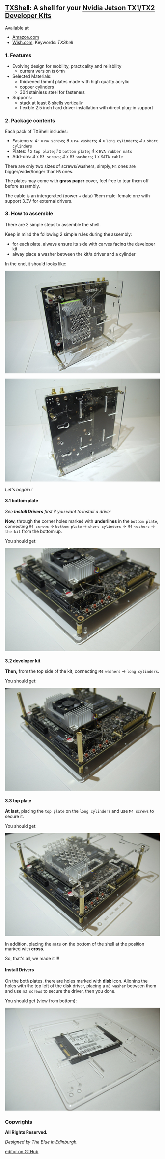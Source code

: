 ## [TXShell](https://txshell.github.io): A shell for your [Nvidia Jetson TX1/TX2 Developer Kits](http://www.nvidia.com/object/embedded-systems-dev-kits-modules.html)

Available at:

   - [Amazon.com](https://www.amazon.com/Jiangrui-Acrylic-Shell-Nvidia-Jetson/dp/B072VXYCRZ/)
   - [Wish.com](https://www.merchant.wish.com/): Keywords: _TXShell_

### 1. Features

  - Evolving design for mobility, practicality and reliability
    - current version is 6^th
  - Selected Materials:
    - thickened (5mm) plates made with high quality acrylic
    - copper cylinders
    - 304 stainless steel for fasteners
  - Supports:
    - stack at least 8 shells vertically
    - flexible 2.5 inch hard driver installation with direct plug-in support

### 2. Package contents
Each pack of TXShell includes:

   - Fasteners: _4_- x `M4 screws`; _8_ x `M4 washers`; _4_ x `long cylinders`; _4_ x `short cylinders`
   - Plates: _1_ x `top plate`; _1_ x `bottom plate`; _4_ x `EVA rubber mats`
   - Add-ons: _4_ x `M3 screws`; _4_ x `M3 washers`; _1_ x `SATA cable`

There are only two sizes of screws/washers, simply, `M4` ones are bigger/wider/longer than `M3` ones.

The plates may come with **grass paper** cover, feel free to tear them off before assembly.

The cable is an intergerated (power + data) 15cm male-female one with support 3.3V for external drivers.


### 3. How to assemble
There are 3 simple steps to assemble the shell.

Keep in mind the following 2 simple rules during the assembly:
   - for each plate, always ensure its side with carves facing the developer kit
   - alway place a washer between the kit/a driver and a cylinder

In the end, it should looks like:

![](/imgs/txshell-done-front.jpg)

![](/imgs/txshell-done-back.jpg)

_Let's begain !_


#### 3.1 bottom plate
_See **Install Drivers** first if you want to install a driver_

**Now,** through the corner holes marked with **underlines** in the `bottom plate`, 
connecting `M4 screws` -> `bottom plate` -> `short cylinders` -> `M4 washers` -> `the kit` from the bottom up.

You should get:

![](/imgs/txshell-step1.jpg)


#### 3.2 developer kit

**Then,** from the top side of the kit, connecting `M4 washers` -> `long cylinders`.

You should get:

![](/imgs/txshell-step2.jpg)


#### 3.3 top plate
**At last,** placing the `top plate` on the `long cylinders` and use `M4 screws` to secure it.

You should get:

![](/imgs/txshell-step3.jpg)

In addition, placing the `mats` on the bottom of the shell at the position marked with **cross**.

So, that's all, we made it !!!

#### Install Drivers
On the both plates, there are holes marked with **disk** icon.
 Aligning the holes with the top left of the disk driver,
 placing a `m3 washer` between them and use `m3 screws` to secure the driver,
 then you done.

You should get (view from bottom):

![](/imgs/txshell-driver.jpg)


### Copyrights
**All Rights Reserved.**


_Designed by The Blue in Edinburgh._ 

[editor on GitHub](https://github.com/txshell/txshell.github.io/edit/master/index.md)
